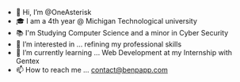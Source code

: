 - 👋 Hi, I’m @OneAsterisk
- 🎓 I am a 4th year @ Michigan Technological university
- 📚 I'm Studying Computer Science and a minor in Cyber Security
- 👀 I’m interested in ... refining my professional skills
- 🌱 I’m currently learning ... Web Development at my Internship with Gentex
- 📫 How to reach me ... contact@benpapp.com

<!---
OneAsterisk/OneAsterisk is a ✨ special ✨ repository because its `README.md` (this file) appears on your GitHub profile.
You can click the Preview link to take a look at your changes.
--->

